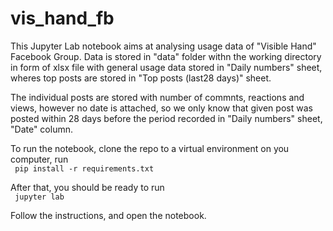 # vis_hand_fb
This Jupyter Lab notebook aims at analysing usage data of "Visible Hand" Facebook Group.
Data is stored in "data" folder withn the working directory in form of xlsx file with general usage data stored
in "Daily numbers" sheet, wheres top posts are stored in "Top posts (last28 days)" sheet.

The individual posts are stored with number of commnts, reactions and views, however no date is attached, so
we only know that given post was posted within 28 days before the period recorded in "Daily numbers" sheet,
"Date" column.

To run the notebook, clone the repo to a virtual environment on you computer,
run </br>
<code>
pip install -r requirements.txt
</code>

After that, you should be ready to run</br>
<code>
jupyter lab
</code>

Follow the instructions, and open the notebook.
